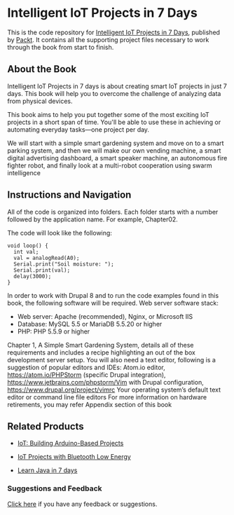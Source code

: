 # Intelligent IoT Projects in 7 Days
This is the code repository for [Intelligent IoT Projects in 7 Days](https://www.packtpub.com/hardware-and-creative/intelligent-iot-projects-7-days?utm_source=github&utm_medium=repository&utm_campaign=9781787286429), published by [Packt](https://www.packtpub.com/?utm_source=github). It contains all the supporting project files necessary to work through the book from start to finish.
## About the Book
Intelligent IoT Projects in 7 days is about creating smart IoT projects in just 7 days. This book will help you to overcome the challenge of analyzing data from physical devices.

This book aims to help you put together some of the most exciting IoT projects in a short span of time. You'll be able to use these in achieving or automating everyday tasks—one project per day.

We will start with a simple smart gardening system and move on to a smart parking system, and then we will make our own vending machine, a smart digital advertising dashboard, a smart speaker machine, an autonomous fire fighter robot, and finally look at a multi-robot cooperation using swarm intelligence

## Instructions and Navigation
All of the code is organized into folders. Each folder starts with a number followed by the application name. For example, Chapter02.



The code will look like the following:
```
void loop() {
  int val;
  val = analogRead(A0);
  Serial.print("Soil moisture: ");
  Serial.print(val);
  delay(3000);
}
```

In order to work with Drupal 8 and to run the code examples found in this book, the
following software will be required.
Web server software stack:

* Web server: Apache (recommended), Nginx, or Microsoft IIS
* Database: MySQL 5.5 or MariaDB 5.5.20 or higher
* PHP: PHP 5.5.9 or higher

Chapter 1, A Simple Smart Gardening System, details all of these requirements and includes a
recipe highlighting an out of the box development server setup.
You will also need a text editor, following is a suggestion of popular editors and IDEs:
Atom.io editor, https://atom.io/PHPStorm (specific Drupal integration), https://www.jetbrains.com/phpstorm/Vim with Drupal configuration, https://www.drupal.org/project/vimrc Your operating system’s default text editor or command line file editors
For more information on hardware retirements, you may refer Appendix section of this book

## Related Products
* [IoT: Building Arduino-Based Projects](https://www.packtpub.com/hardware-and-creative/iot-building-arduino-based-projects?utm_source=github&utm_medium=repository&utm_campaign=9781787120631)

* [IoT Projects with Bluetooth Low Energy](https://www.packtpub.com/hardware-and-creative/iot-projects-bluetooth-low-energy?utm_source=github&utm_medium=repository&utm_campaign=9781788399449)

* [Learn Java in 7 days](https://www.packtpub.com/application-development/learn-java-7-days?utm_source=github&utm_medium=repository&utm_campaign=9781787121850)

### Suggestions and Feedback
[Click here](https://docs.google.com/forms/d/e/1FAIpQLSe5qwunkGf6PUvzPirPDtuy1Du5Rlzew23UBp2S-P3wB-GcwQ/viewform) if you have any feedback or suggestions.
